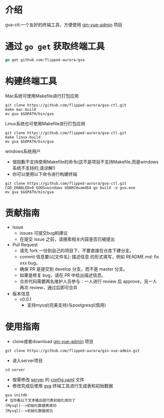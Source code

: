 # 介绍
gva-ctl:一个友好的终端工具，方便使用 [gin-vue-admin](https://github.com/flipped-aurora/gin-vue-admin) 项目

# 通过 `go get` 获取终端工具

```go
go get github.com/flipped-aurora/gva
``` 

# 构建终端工具
Mac系统可使用Makefile进行打包应用
```shell script
git clone https://github.com/flipped-aurora/gva-ctl.git
make mac-build
mv gva $GOPATH/bin/gva
```

Linux系统也可使用Makefile进行打包应用
```shell script
git clone https://github.com/flipped-aurora/gva-ctl.git
make linux-build
mv gva $GOPATH/bin/gva
```

windows系统用户
- 很抱歉不支持使用Makefile的命令(这不是项目不支持Makefile,而是windows系统不支持的,请谅解!)
- 你可以使用以下命令进行构建终端
```shell script
git clone https://github.com/flipped-aurora/gva-ctl.git
CGO_ENABLED=0 GOOS=windows GOARCH=amd64 go build -o gva.exe
mv gva $GOPATH/bin/gva
```

# 贡献指南
- Issue
    - issues 可提交bug和建议
    - 在提交 issue 之前，请搜索相关内容是否已被提出
- Pull Request
    - 请先 fork 一份到自己的项目下，不要直接在仓库下建分支。
    - commit 信息要以[文件名]: 描述信息 的形式填写，例如 README.md: fix xxx bug。
    - 确保 PR 是提交到 develop 分支，而不是 master 分支。
    - 如果是修复 bug，请在 PR 中给出描述信息。
    - 合并代码需要两名维护人员参与：一人进行 review 后 approve，另一人再次 review，通过后即可合并
- 版本信息
    - v0.0.1
        - 支持mysql(完美支持)与postgresql(慎用)
        
# 使用指南
- clone或者download [gin-vue-admin](https://github.com/flipped-aurora/gin-vue-admin) 项目
```shell script
git clone https://github.com/flipped-aurora/gin-vue-admin.git
```
- 进入server项目
```shell script
cd server
```
- 按需修改 [server](https://github.com/flipped-aurora/gin-vue-admin/tree/master/server) 的 [config.yaml](https://github.com/flipped-aurora/gin-vue-admin/blob/master/server/config.yaml) 文件
- 修改完成后使用 [gva](#构建终端工具) 终端工具进行生成表和初始数据
```shell script
gva initdb
# 当你看以下文本输出就代表初始化成功了
[Mysql]-->初始化数据表成功
[Mysql]-->初始化数据成功
```
